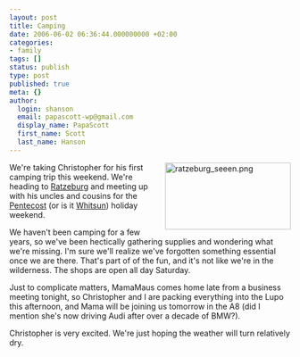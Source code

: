 ```yaml
---
layout: post
title: Camping
date: 2006-06-02 06:36:44.000000000 +02:00
categories:
- family
tags: []
status: publish
type: post
published: true
meta: {}
author:
  login: shanson
  email: papascott-wp@gmail.com
  display_name: PapaScott
  first_name: Scott
  last_name: Hanson
---
```

<p><a href="http://www.ratzeburg.de/index.phtml?La=1&amp;object=tx|271.2.1"><img src="http://www.papascott.de/wordpress/wp-content/uploads/2006/06//ratzeburg_seeen.png" border="0" height="120" width="225" alt="ratzeburg_seeen.png" align="right" /></a>We're taking Christopher for his first camping trip this weekend. We're heading to <a href="http://www.ratzeburg.de/">Ratzeburg</a> and meeting up with his uncles and cousins for the <a href="http://en.wikipedia.org/wiki/Pentecost">Pentecost</a> (or is it <a href="http://en.wikipedia.org/wiki/Whitsun">Whitsun</a>) holiday weekend.</p>
<p>We haven't been camping for a few years, so we've been hectically gathering supplies and wondering what we're missing. I'm sure we'll realize we've forgotten something essential once we are there. That's part of of the fun, and it's not like we're in the wilderness. The shops are open all day Saturday. </p>
<p>Just to complicate matters, MamaMaus comes home late from a business meeting tonight, so Christopher and I are packing everything into the Lupo this afternoon, and Mama will be joining us tomorrow in the A8 (did I mention she's now driving Audi after over a decade of BMW?). </p>
<p>Christopher is very excited. We're just hoping the weather will turn relatively dry.</p>
